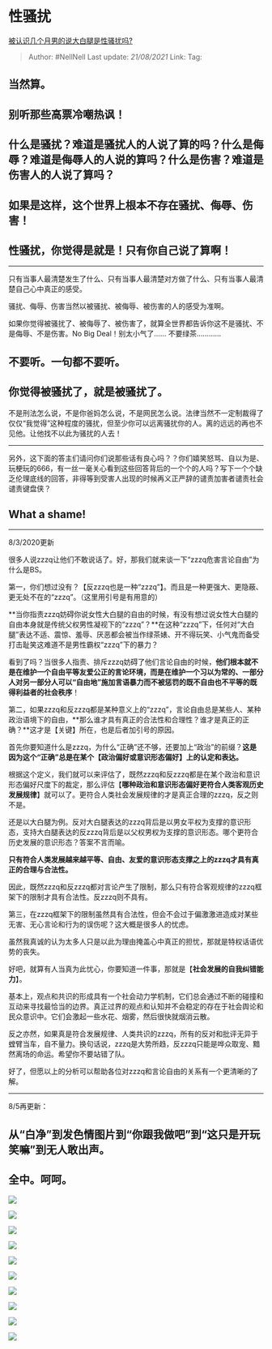 # 性骚扰
[被认识几个月男的说大白腿是性骚扰吗?](https://www.zhihu.com/question/333493535/answer/1377561590)

> Author: #NellNell
> Last update: *21/08/2021*
> Link:
> Tag:

## 当然算。

## 别听那些高票冷嘲热讽！

## 什么是骚扰？难道是骚扰人的人说了算的吗？什么是侮辱？难道是侮辱人的人说的算吗？什么是伤害？难道是伤害人的人说了算吗？

## 如果是这样，这个世界上根本不存在骚扰、侮辱、伤害！

## 性骚扰，你觉得是就是！只有你自己说了算啊！

---

只有当事人最清楚发生了什么、只有当事人最清楚对方做了什么、只有当事人最清楚自己心中真正的感受。

骚扰、侮辱、伤害当然以被骚扰、被侮辱、被伤害的人的感受为准啊。

如果你觉得被骚扰了、被侮辱了、被伤害了，就算全世界都告诉你这不是骚扰、不是侮辱、不是伤害。No Big Deal！别太小气了…… 不要绿茶…………

## 不要听。一句都不要听。

## 你觉得被骚扰了，就是被骚扰了。

不是刑法怎么说，不是你爸妈怎么说，不是网民怎么说。法律当然不一定制裁得了仅仅“我觉得”这种程度的骚扰，但至少你可以远离骚扰你的人。离的远远的再也不见他。让他找不以此为骚扰的人去！

---

另外，这下面的答主们请问你们说那些话有良心吗？？你们嬉笑怒骂、自以为是、玩梗玩的666，有一丝一毫关心看到这些回答背后的一个个的人吗？写下一个个缺乏伦理底线的回答，非得等到受害人出现的时候再义正严辞的谴责加害者谴责社会谴责键盘侠？

## What a shame!

---

8/3/2020更新

很多人说zzzq让他们不敢说话了。好，那我们就来谈一下“zzzq危害言论自由”为什么是BS。

第一，你们想过没有？【反zzzq也是一种“zzzq”】。而且是一种更强大、更隐蔽、更无处不在的“zzzq”。（这里用引号是有用意的）

**当你指责zzzq妨碍你说女性大白腿的自由的时候，有没有想过说女性大白腿的自由本身就是传统父权男性凝视下的“zzzq”？**在这种“zzzq”下，任何对“大白腿”表达不适、震惊、羞辱、厌恶都会被当作绿茶婊、开不得玩笑、小气鬼而备受打击耻笑这难道不是男性霸权“zzzq”下的暴力？

看到了吗？当很多人指责、排斥zzzq妨碍了他们言论自由的时候，**他们根本就不是在维护一个自由平等友爱公正的言论环境，而是在维护一个习以为常的、一部分人对另一部分人可以“自由地”施加言语暴力而不被惩罚的既不自由也不平等的既得利益者的社会秩序**！

第二，如果zzzq和反zzzq都是某种意义上的“zzzq”，言论自由总是某些人、某种政治语境下的自由，**那么谁才具有真正的合法性和合理性？谁才是真正的正确？**这才是【关键】所在，也是后者加引号的原因。

首先你要知道什么是zzzq，为什么“正确”还不够，还要加上“政治”的前缀？**这是因为这个“正确”总是在某个【政治偏好或意识形态偏好】上的认定和表达。**

根据这个定义，我们就可以来评估了，既然zzzq和反zzzq都是在某个政治和意识形态偏好尺度下的裁定，那么评估【**哪种政治和意识形态偏好更符合人类客观历史发展规律**】就可以了。更符合人类社会发展规律的才是真正合理的zzzq，反之则不是。

还是以大白腿为例。反对大白腿表达的zzzq背后是以男女平权为支撑的意识形态，支持大白腿表达的反zzzq背后是以父权男权为支撑的意识形态。哪个更符合历史发展的意识形态？答案不言而喻。

**只有符合人类发展越来越平等、自由、友爱的意识形态支撑之上的zzzq才具有真正的合理与合法性。**

因此，既然zzzq和反zzzq都对言论产生了限制，那么只有符合客观规律的zzzq框架下的限制才具有合法性。反zzzq则不具有。

第三，在zzzq框架下的限制虽然具有合法性，但会不会过于偏激激进造成对某些无害、无心言论和行为的误伤呢？这大概是很多人的忧虑。

虽然我真诚的认为太多人只是以此为理由掩盖心中真正的担忧，那就是特权话语优势的丧失。

好吧，就算有人当真为此忧心，你要知道一件事，那就是【**社会发展的自我纠错能力**】。

基本上，观点和共识的形成具有一个社会动力学机制，它们总会通过不断的碰撞和互动来寻找最恰当的边界。真正过界的观点和认知并不会稳定的存在于社会舆论和民众意识中。它们会激起一些水花、烟雾，然后很快就烟消云散。

反之亦然，如果真是符合发展规律、人类共识的zzzq，所有的反对和批评无异于螳臂当车，自不量力。换句话说，zzzq是大势所趋，反zzzq只能是哗众取宠、黯然离场的命运。希望你不要站错了队。

好了，但愿以上的分析可以帮助各位对zzzq和言论自由的关系有一个更清晰的了解。

---

8/5再更新：

## 从“白净”到发色情图片到“你跟我做吧”到“这只是开玩笑嘛”到无人敢出声。

## 全中。呵呵。

![](https://pic2.zhimg.com/50/v2-98d4f081a94ad702a73a6becc169a164_720w.jpg?source=c8b7c179)

![](https://pic2.zhimg.com/80/v2-98d4f081a94ad702a73a6becc169a164_720w.jpg?source=c8b7c179)

![](https://pic2.zhimg.com/50/v2-76f19cda52dadcadd01344b8093e7f3c_720w.jpg?source=c8b7c179)

![](https://pic2.zhimg.com/80/v2-76f19cda52dadcadd01344b8093e7f3c_720w.jpg?source=c8b7c179)

![](https://pic1.zhimg.com/50/v2-cc3fc77b09b77ecf86e2b83e1d11dfa3_720w.jpg?source=c8b7c179)

![](https://pic1.zhimg.com/80/v2-cc3fc77b09b77ecf86e2b83e1d11dfa3_720w.jpg?source=c8b7c179)

![](https://pic1.zhimg.com/50/v2-504f61d60761025de1a3374bb5ff609a_720w.jpg?source=c8b7c179)

![](https://pic1.zhimg.com/80/v2-504f61d60761025de1a3374bb5ff609a_720w.jpg?source=c8b7c179)

![](https://pic3.zhimg.com/50/v2-d64b3f7f1286979674e1bd28b3718567_720w.jpg?source=c8b7c179)

![](https://pic3.zhimg.com/80/v2-d64b3f7f1286979674e1bd28b3718567_720w.jpg?source=c8b7c179)
